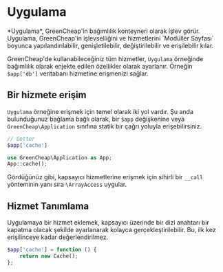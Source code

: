 # Uygulama

<p class="uk-article-lead">*Uygulama*, GreenCheap'in bağımlılık konteyneri olarak işlev görür. Uygulama, GreenCheap'in işlevselliğini ve hizmetlerini `Modüller Sayfası` boyunca yapılandırılabilir, genişletilebilir, değiştirilebilir ve erişilebilir kılar.</p>

GreenCheap'de kullanabileceğiniz tüm hizmetler, `Uygulama` örneğinde bağımlılık olarak enjekte edilen özellikler olarak ayarlanır. Örneğin `$app['db']` veritabanı hizmetine erişmenizi sağlar.

## Bir hizmete erişim

`Uygulama` örneğine erişmek için temel olarak iki yol vardır. Şu anda bulunduğunuz bağlama bağlı olarak, bir `$app` değişkenine veya `GreenCheap\Application` sınıfına statik bir çağrı yoluyla erişebilirsiniz.

```php
// Getter
$app['cache']

use GreenCheap\Application as App;
App::cache();
```

Gördüğünüz gibi, kapsayıcı hizmetlerine erişmek için sihirli bir `__call` yönteminin yanı sıra `\ArrayAccess` uygular.

## Hizmet Tanımlama
Uygulamaya bir hizmet eklemek, kapsayıcı üzerinde bir dizi anahtarı bir kapatma olacak şekilde ayarlanarak kolayca gerçekleştirilebilir. Bu, ilk kez erişilinceye kadar değerlendirilmez.

```php
$app['cache'] = function () {
    return new Cache();
};
```
